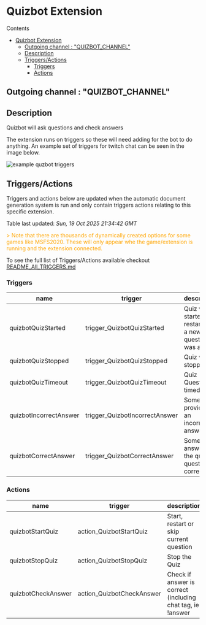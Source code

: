 <!-- this file will be auto updated for triggers and actions when the apidocs automatic
document builder is run.
To have the triggers and actions inserted do not remove the tags 'ReplaceTAGFor...' below
To run go to 'StreamRoller\docs\apidocs' and run 'node readmebuilder.mjs'
The script will parse files in the extensions directory looking for "triggersandactions ="
if found it will attempt to load hte file and use the exported 'triggersandactions' variable
to create the tables shown in the parsed README.md files
This was the only way I could find to autoupdate the triggers and actions lists
 -->
 # Quizbot Extension
Contents
- [Quizbot Extension](#quizbot-extension)
  - [Outgoing channel : "QUIZBOT\_CHANNEL"](#outgoing-channel--quizbot_channel)
  - [Description](#description)
  - [Triggers/Actions](#triggersactions)
    - [Triggers](#triggers)
    - [Actions](#actions)
## Outgoing channel : "QUIZBOT_CHANNEL"
## Description
Quizbot will ask questions and check answers

The extension runs on triggers so these will need adding for the bot to do anything. 
An example set of triggers for twitch chat can be seen in the image below.

<img src="https://raw.githubusercontent.com/SilenusTA/StreamRoller/refs/heads/master/extensions/quizbot/exampletriggers.png" title="example quzbot triggers" alt="example quzbot triggers">

## Triggers/Actions


Triggers and actions below are updated when the automatic document generation system is run and only contain triggers actions relating to this specific extension.

Table last updated: *Sun, 19 Oct 2025 21:34:42 GMT*

<div style='color:orange'>> Note that there are thousands of dynamically created options for some games like MSFS2020. These will only appear whe the game/extension is running and the extension connected.</div>

To see the full list of Triggers/Actions available checkout [README_All_TRIGGERS.md](https://github.com/SilenusTA/StreamRoller/blob/master/README_All_TRIGGERS.md)

### Triggers

| name | trigger | description |
| --- | --- | --- |
| quizbotQuizStarted | trigger_QuizbotQuizStarted | Quiz was started, restarted or a new question was asked |
| quizbotQuizStopped | trigger_QuizbotQuizStopped | Quiz was stopped |
| quizbotQuizTimeout | trigger_QuizbotQuizTimeout | Quiz Question timedout |
| quizbotIncorrectAnswer | trigger_QuizbotIncorrectAnswer | Someone provided an incorrect answer |
| quizbotCorrectAnswer | trigger_QuizbotCorrectAnswer | Someone answered the quiz question correctly |

### Actions

| name | trigger | description |
| --- | --- | --- |
| quizbotStartQuiz | action_QuizbotStartQuiz | Start, restart or skip current question |
| quizbotStopQuiz | action_QuizbotStopQuiz | Stop the Quiz |
| quizbotCheckAnswer | action_QuizbotCheckAnswer | Check if answer is correct (including chat tag, ie !answer |
